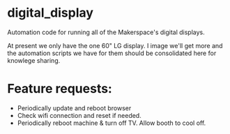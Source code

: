 # digital_display
Automation code for running all of the Makerspace's digital displays.

At present we only have the one 60" LG display. I image we'll get more and the automation scripts we have for them should be consolidated here for knowlege sharing.

# Feature requests:
 + Periodically update and reboot browser
 + Check wifi connection and reset if needed.
 + Periodically reboot machine & turn off TV. Allow booth to cool off.

